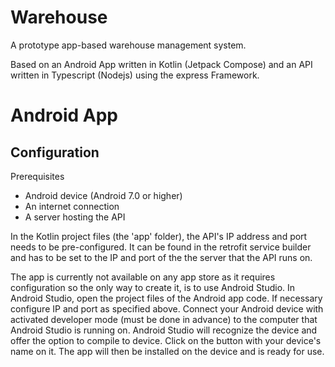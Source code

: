 Warehouse
=========
A prototype app-based warehouse management system.

Based on an Android App written in Kotlin (Jetpack Compose) and an API written in Typescript (Nodejs) using the express Framework.


Android App
===========

Configuration
-------------
Prerequisites
* Android device (Android 7.0 or higher)
* An internet connection
* A server hosting the API

In the Kotlin project files (the 'app' folder), the API's IP address and port needs to be pre-configured. It can be found in the retrofit service builder and has to be set to the IP and port of the the server that the API runs on.

The app is currently not available on any app store as it requires configuration so the only way to create it, is to use Android Studio. In Android Studio, open the project files of the Android app code. If necessary configure IP and port as specified above. Connect your Android device with activated developer mode (must be done in advance) to the computer that Android Studio is running on. Android Studio will recognize the device and offer the option to compile to device. Click on the button with your device's name on it. The app will then be installed on the device and is ready for use.


